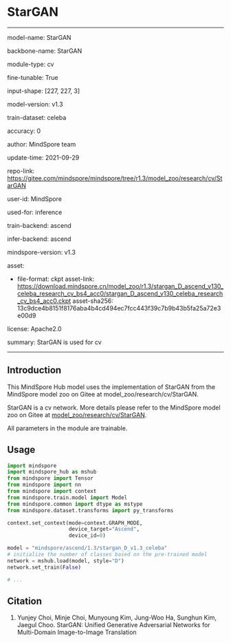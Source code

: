 # StarGAN

---

model-name: StarGAN

backbone-name: StarGAN

module-type: cv

fine-tunable: True

input-shape: [227, 227, 3]

model-version: v1.3

train-dataset: celeba

accuracy: 0

author: MindSpore team

update-time: 2021-09-29

repo-link: <https://gitee.com/mindspore/mindspore/tree/r1.3/model_zoo/research/cv/StarGAN>

user-id: MindSpore

used-for: inference

train-backend: ascend

infer-backend: ascend

mindspore-version: v1.3

asset:

-
    file-format: ckpt
    asset-link: <https://download.mindspore.cn/model_zoo/r1.3/stargan_D_ascend_v130_celeba_research_cv_bs4_acc0/stargan_D_ascend_v130_celeba_research_cv_bs4_acc0.ckpt>
    asset-sha256: 13c9dce4b8151f8176aba4b4cd494ec7fcc443f39c7b9b43b5fa25a72e3e00d9

license: Apache2.0

summary: StarGAN is used for cv

---

## Introduction

This MindSpore Hub model uses the implementation of StarGAN from the MindSpore model zoo on Gitee at model_zoo/research/cv/StarGAN.

StarGAN is a cv network. More details please refer to the MindSpore model zoo on Gitee at [model_zoo/research/cv/StarGAN](https://gitee.com/mindspore/mindspore/blob/r1.3/model_zoo/research/cv/StarGAN/README.md).

All parameters in the module are trainable.

## Usage

```python
import mindspore
import mindspore_hub as mshub
from mindspore import Tensor
from mindspore import nn
from mindspore import context
from mindspore.train.model import Model
from mindspore.common import dtype as mstype
from mindspore.dataset.transforms import py_transforms

context.set_context(mode=context.GRAPH_MODE,
                    device_target="Ascend",
                    device_id=0)

model = "mindspore/ascend/1.3/stargan_D_v1.3_celeba"
# initialize the number of classes based on the pre-trained model
network = mshub.load(model, style="D")
network.set_train(False)

# ...
```

## Citation

1. Yunjey Choi, Minje Choi, Munyoung Kim, Jung-Woo Ha, Sunghun Kim, Jaegul Choo. StarGAN: Unified Generative Adversarial Networks for Multi-Domain Image-to-Image Translation
